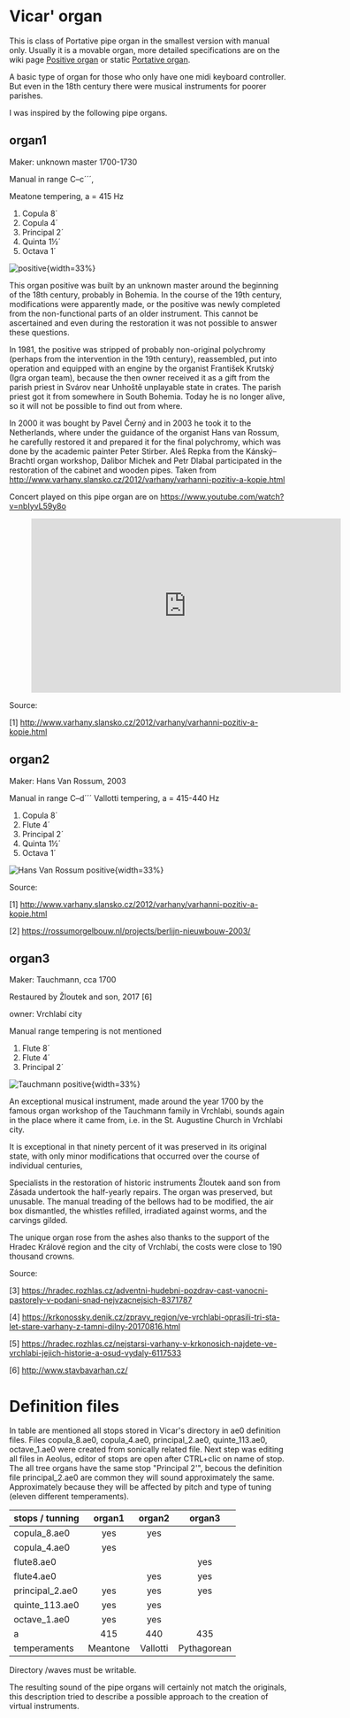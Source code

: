 # Vicar' organ

This is class of Portative pipe organ in the smallest version with manual only. Usually it is a movable organ, more detailed specifications are on the wiki page [Positive organ](https://en.wikipedia.org/wiki/Positive_organ) or static [Portative organ](https://en.wikipedia.org/wiki/Portative_organ).

A basic type of organ for those who only have one midi keyboard controller. But even in the 18th century there were musical instruments for poorer parishes.

I was inspired by the following pipe organs.

## organ1

Maker: unknown master 1700-1730

Manual in range C–c´´´,

Meatone tempering, a = 415 Hz

1. Copula 8´
1. Copula 4´
1. Principal 2´
1. Quinta 1½´
1. Octava 1´

![positive](img/pozitiv-pavla-cerneho-02.jpg "Pavel Černý Positive pipe organ"){width=33%}

This organ positive was built by an unknown master around the beginning of the 18th century, probably in Bohemia. In the course of the 19th century, modifications were apparently made, or the positive was newly completed from the non-functional parts of an older instrument. This cannot be ascertained and even during the restoration it was not possible to answer these questions.

In 1981, the positive was stripped of probably non-original polychromy (perhaps from the intervention in the 19th century), reassembled, put into operation and equipped with an engine by the organist František Krutský (Igra organ team), because the then owner received it as a gift from the parish priest in Svárov near Unhoště unplayable state in crates. The parish priest got it from somewhere in South Bohemia. Today he is no longer alive, so it will not be possible to find out from where.

In 2000 it was bought by Pavel Černý and in 2003 he took it to the Netherlands, where under the guidance of the organist Hans van Rossum, he carefully restored it and prepared it for the final polychromy, which was done by the academic painter Peter Stirber. Aleš Repka from the Kánský–Brachtl organ workshop, Dalibor Michek and Petr Dlabal participated in the restoration of the cabinet and wooden pipes. Taken from http://www.varhany.slansko.cz/2012/varhany/varhanni-pozitiv-a-kopie.html

Concert played on this pipe organ are on https://www.youtube.com/watch?v=nbIyvL59y8o

<div class="panel-body">
<figure class="video_container">
  <iframe width="560" height="315" src="https://www.youtube.com/embed/nbIyvL59y8o" title="YouTube video player" frameborder="0" allow="accelerometer; autoplay; clipboard-write; encrypted-media; gyroscope; picture-in-picture; web-share" allowfullscreen></iframe>
</figure>
</div>

Source:

[1] http://www.varhany.slansko.cz/2012/varhany/varhanni-pozitiv-a-kopie.html

## organ2
Maker: Hans Van Rossum, 2003

Manual in range C–d´´´
Vallotti tempering, a = 415-440 Hz	

1. Copula 8´
1. Flute 4´
1. Principal 2´
1. Quinta 1½´
1. Octava 1´

![Hans Van Rossum positive](img/63.jpg "Hans Van Rossum Positive pipe organ"){width=33%}

Source:

[1] http://www.varhany.slansko.cz/2012/varhany/varhanni-pozitiv-a-kopie.html

[2] https://rossumorgelbouw.nl/projects/berlijn-nieuwbouw-2003/

## organ3

Maker: Tauchmann, cca 1700

Restaured by Žloutek and son, 2017 [6]

owner: Vrchlabí city

Manual range tempering is not mentioned

1. Flute 8´
1. Flute 4´
1. Principal 2´

![Tauchmann positive](img/organ3.jpg "Tauchmann positive pipe organ"){width=33%}

An exceptional musical instrument, made around the year 1700 by the famous organ workshop of the Tauchmann family in Vrchlabi, sounds again in the place where it came from, i.e. in the St. Augustine Church in Vrchlabi city.

It is exceptional in that ninety percent of it was preserved in its original state, with only minor modifications that occurred over the course of individual centuries,

Specialists in the restoration of historic instruments Žloutek aand son from Zásada undertook the half-yearly repairs. The organ was preserved, but unusable. The manual treading of the bellows had to be modified, the air box dismantled, the whistles refilled, irradiated against worms, and the carvings gilded.

The unique organ rose from the ashes also thanks to the support of the Hradec Králové region and the city of Vrchlabí, the costs were close to 190 thousand crowns.

Source:

[3] https://hradec.rozhlas.cz/adventni-hudebni-pozdrav-cast-vanocni-pastorely-v-podani-snad-nejvzacnejsich-8371787

[4] https://krkonossky.denik.cz/zpravy_region/ve-vrchlabi-oprasili-tri-sta-let-stare-varhany-z-tamni-dilny-20170816.html

[5] https://hradec.rozhlas.cz/nejstarsi-varhany-v-krkonosich-najdete-ve-vrchlabi-jejich-historie-a-osud-vydaly-6117533

[6] http://www.stavbavarhan.cz/

# Definition files

In table are mentioned all stops stored in Vicar's directory in ae0 definition files. Files copula_8.ae0, copula_4.ae0, principal_2.ae0, quinte_113.ae0, octave_1.ae0 were created from sonically related file. Next step was editing all files in Aeolus, editor of stops are open after CTRL+clic on name of stop.
The all tree organs have the same stop "Principal 2'", becous the definition file principal_2.ae0 are common they will sound approximately the same. Approximately because they will be affected by pitch and type of tuning (eleven different temperaments).

| stops / tunning| organ1 | organ2 | organ3 |
| :---           | :---:  | :---:  | :---:  |
| copula_8.ae0   |  yes   |  yes   |        |
| copula_4.ae0   |  yes   |        |        |
| flute8.ae0     |        |        |  yes   |
| flute4.ae0     |        |  yes   |  yes   |
| principal_2.ae0|  yes   |  yes   |  yes   |
| quinte_113.ae0 |  yes   |  yes   |        |
| octave_1.ae0   |  yes   |  yes   |        |
| a              |  415   |  440   |  435   |
| temperaments   | Meantone |   Vallotti |  Pythagorean  |

Directory /waves must be writable.

The resulting sound of the pipe organs will certainly not match the originals, this description tried to describe a possible approach to the creation of virtual instruments.






